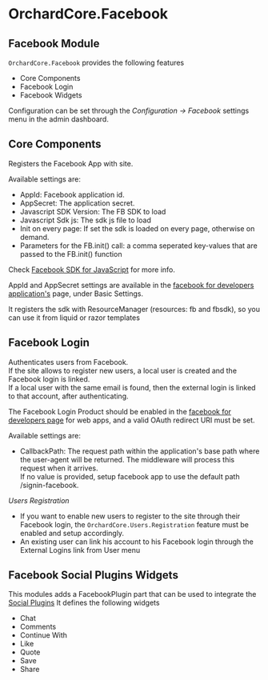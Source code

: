 # OrchardCore.Facebook

## Facebook Module

`OrchardCore.Facebook` provides the following features 

- Core Components
- Facebook Login
- Facebook Widgets

Configuration can be set through the _Configuration -> Facebook_ settings menu in the admin dashboard.

## Core Components

Registers the Facebook App with site.

Available settings are:

- AppId: Facebook application id.
- AppSecret: The application secret.
- Javascript SDK Version: The FB SDK to load
- Javascript Sdk js: The sdk js file to load
- Init on every page: If set the sdk is loaded on every page, otherwise on demand.
- Parameters for the FB.init() call: a comma seperated key-values that are passed to the FB.init() function

Check [Facebook SDK for JavaScript](https://developers.facebook.com/docs/javascript/quickstart) for more info.

AppId and AppSecret settings are available in the [facebook for developers application's](https://developers.facebook.com/apps) page, under Basic Settings.

It registers the sdk with ResourceManager (resources: fb and fbsdk), so you can use it from liquid or razor templates

## Facebook Login

Authenticates users from Facebook.  
If the site allows to register new users, a local user is created and the Facebook login is linked.  
If a local user with the same email is found, then the external login is linked to that account, after authenticating.

The Facebook Login Product should be enabled in the [facebook for developers page](https://developers.facebook.com/apps) for web apps, 
and a valid OAuth redirect URI must be set.

Available settings are:

- CallbackPath: The request path within the application's base path where the user-agent will be returned. The middleware will process this request when it arrives.  
If no value is provided, setup facebook app to use the default path /signin-facebook.

*Users Registration*

- If you want to enable new users to register to the site through their Facebook login, the `OrchardCore.Users.Registration` feature must be enabled and setup accordingly.
- An existing user can link his account to his Facebook login through the External Logins link from User menu

## Facebook Social Plugins Widgets

This modules adds a FacebookPlugin part that can be used to integrate the [Social Plugins](https://developers.facebook.com/docs/plugins)
It defines the following widgets
- Chat
- Comments
- Continue With
- Like
- Quote
- Save
- Share
